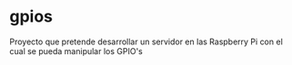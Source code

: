 gpios
=====

Proyecto que pretende desarrollar un servidor en las Raspberry Pi con el cual se pueda manipular los GPIO's
